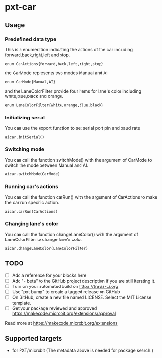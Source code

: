 # pxt-car

## Usage

### Predefined data type
This is a enumeration indicating the actions of the car including forward,back,right,left and stop. 
```block
enum CarActions{forward,back,left,right,stop}
```
the CarMode represents two modes Manual and AI
```block
enum CarMode{Manual,AI}
```
and the LaneColorFilter provide four items for lane's color including white,blue,black and orange.
```block
enum LaneColorFilter{white,orange,blue,black}
```

### Initializing serial
You can use the export function to set serial port pin and baud rate

```block
aicar.initSerial()
```

### Switching mode
You can call the function switchMode() with the argument of CarMode to switch the mode between Manual and AI.
```block
aicar.switchMode(CarMode)
```

### Running car's actions
You can call the function carRun() with the argument of CarActions to make the car run specific action.
```block
aicar.carRun(CarActions)
```

### Changing lane's color
You can call the function changeLaneColor() with the argument of LaneColorFilter to change lane's color.
```block
aicar.changeLaneColor(LaneColorFilter)
```

## TODO

- [ ] Add a reference for your blocks here
- [ ] Add "- beta" to the GitHub project description if you are still iterating it.
- [ ] Turn on your automated build on https://travis-ci.org
- [ ] Use "pxt bump" to create a tagged release on GitHub
- [ ] On GitHub, create a new file named LICENSE. Select the MIT License template.
- [ ] Get your package reviewed and approved https://makecode.microbit.org/extensions/approval

Read more at https://makecode.microbit.org/extensions

## Supported targets

* for PXT/microbit
(The metadata above is needed for package search.)

